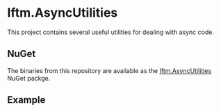 # Iftm.AsyncUtilities

This project contains several useful utilities for dealing with async code.

## NuGet

The binaries from this repository are available as the [Iftm.AsyncUtilities](https://www.nuget.org/packages/Iftm.AsyncUtilities/) NuGet packge.

## Example

